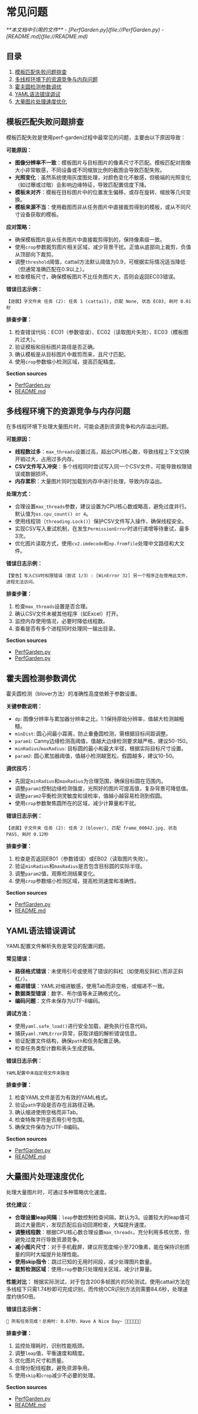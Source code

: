 # 常见问题

<cite>
**本文档中引用的文件**  
- [PerfGarden.py](file://PerfGarden.py)
- [README.md](file://README.md)
</cite>

## 目录
1. [模板匹配失败问题排查](#模板匹配失败问题排查)
2. [多线程环境下的资源竞争与内存问题](#多线程环境下的资源竞争与内存问题)
3. [霍夫圆检测参数调优](#霍夫圆检测参数调优)
4. [YAML语法错误调试](#yaml语法错误调试)
5. [大量图片处理速度优化](#大量图片处理速度优化)

## 模板匹配失败问题排查

模板匹配失败是使用perf-garden过程中最常见的问题，主要由以下原因导致：

**可能原因：**
- **图像分辨率不一致**：模板图片与目标图片的像素尺寸不匹配。模板匹配对图像大小非常敏感，不同设备或不同缩放比例的截图会导致匹配失败。
- **光照变化**：虽然系统使用灰度图处理，对颜色变化不敏感，但极端的光照变化（如过曝或过暗）会影响边缘特征，导致匹配置信度下降。
- **模板未对齐**：模板在目标图片中的位置发生偏移，或存在旋转、缩放等几何变换。
- **模板来源不当**：使用截图而非从任务图片中直接裁剪得到的模板，或从不同尺寸设备获取的模板。

**应对策略：**
- 确保模板图片是从任务图片中直接裁剪得到的，保持像素级一致。
- 使用`crop`参数裁剪图片相关区域，减少背景干扰。正值从底部向上裁剪，负值从顶部向下裁剪。
- 调整`threshold`阈值，cattail方法默认阈值为0.9，可根据实际情况适当降低（但通常准确匹配在0.9以上）。
- 检查模板尺寸，确保模板图片不比任务图片大，否则会返回EC03错误。

**错误日志示例：**
```
【进展】子文件夹 任务 (2): 任务 1 (cattail), 匹配 None, 状态 EC03, 耗时 0.01秒
```

**排查步骤：**
1. 检查错误代码：EC01（参数错误）、EC02（读取图片失败）、EC03（模板图片过大）。
2. 验证模板和目标图片路径是否正确。
3. 确认模板是从目标图片中裁剪而来，且尺寸匹配。
4. 使用`crop`参数缩小检测区域，提高匹配精度。

**Section sources**
- [PerfGarden.py](file://PerfGarden.py#L13-L84)
- [README.md](file://README.md#L62-L75)

## 多线程环境下的资源竞争与内存问题

在多线程环境下处理大量图片时，可能会遇到资源竞争和内存溢出问题。

**可能原因：**
- **线程数过多**：`max_threads`设置过高，超出CPU核心数，导致线程上下文切换开销过大，占用过多内存。
- **CSV文件写入冲突**：多个线程同时尝试写入同一个CSV文件，可能导致权限错误或数据损坏。
- **内存累积**：大量图片同时加载到内存中进行处理，导致内存溢出。

**处理方式：**
- 合理设置`max_threads`参数，建议设置为CPU核心数或略高，避免过度并行。默认值为`os.cpu_count() or 4`。
- 使用线程锁（`threading.Lock()`）保护CSV文件写入操作，确保线程安全。
- 实现CSV写入重试机制，在发生`PermissionError`时进行递增等待重试，最多3次。
- 优化图片读取方式，使用`cv2.imdecode`和`np.fromfile`处理中文路径和大文件。

**错误日志示例：**
```
【警告】写入CSV时权限错误（尝试 1/3）: [WinError 32] 另一个程序正在使用此文件，进程无法访问。
```

**排查步骤：**
1. 检查`max_threads`设置是否合理。
2. 确认CSV文件未被其他程序（如Excel）打开。
3. 监控内存使用情况，必要时降低线程数。
4. 查看是否有多个进程同时处理同一输出目录。

**Section sources**
- [PerfGarden.py](file://PerfGarden.py#L521-L583)
- [PerfGarden.py](file://PerfGarden.py#L362-L518)

## 霍夫圆检测参数调优

霍夫圆检测（blover方法）的准确性高度依赖于参数设置。

**关键参数说明：**
- `dp`: 图像分辨率与累加器分辨率之比，1:1保持原始分辨率，值越大检测越粗糙。
- `minDist`: 圆心间最小距离，防止重叠圆检测，需根据目标间距调整。
- `param1`: Canny边缘检测高阈值，值越大边缘检测要求越严格，建议50-150。
- `minRadius`/`maxRadius`: 目标圆的最小和最大半径，根据实际目标尺寸设置。
- `param2`: 圆心累加器阈值，值越小检测越宽松，假圆越多，建议10-50。

**调优技巧：**
- 先固定`minRadius`和`maxRadius`为合理范围，确保目标圆在范围内。
- 调整`param1`控制边缘检测强度，光照好的图片可提高值，复杂背景可降低值。
- 调整`param2`平衡检测灵敏度和误检率，值越小越容易检测到假圆。
- 使用`crop`参数聚焦圆所在的区域，减少计算量和干扰。

**错误日志示例：**
```
【进展】子文件夹 任务 (2): 任务 2 (blover), 匹配 frame_00042.jpg, 状态 PASS, 耗时 0.12秒
```

**排查步骤：**
1. 检查是否返回EB01（参数错误）或EB02（读取图片失败）。
2. 验证`minRadius`和`maxRadius`是否包含目标圆的实际半径。
3. 调整`param2`值，观察检测结果变化。
4. 使用`crop`参数缩小检测区域，提高检测速度和准确性。

**Section sources**
- [PerfGarden.py](file://PerfGarden.py#L89-L160)
- [README.md](file://README.md#L76-L87)

## YAML语法错误调试

YAML配置文件解析失败是常见的配置问题。

**常见错误：**
- **路径格式错误**：未使用引号或使用了错误的斜杠（如使用反斜杠`\`而非正斜杠`/`）。
- **缩进错误**：YAML对缩进敏感，使用Tab而非空格，或缩进不一致。
- **数据类型错误**：数字、布尔值等未正确格式化。
- **编码问题**：文件未保存为UTF-8编码。

**调试方法：**
- 使用`yaml.safe_load()`进行安全加载，避免执行任意代码。
- 捕获`yaml.YAMLError`异常，获取详细的解析错误信息。
- 验证配置文件结构，确保`path`和任务配置正确。
- 检查任务类型计数和表头生成逻辑。

**错误日志示例：**
```
YAML配置中未指定母文件夹路径
```

**排查步骤：**
1. 检查YAML文件是否为有效的YAML格式。
2. 验证`path`字段是否存在且路径正确。
3. 确认缩进使用空格而非Tab。
4. 检查特殊字符是否用引号包围。
5. 确保文件保存为UTF-8编码。

**Section sources**
- [PerfGarden.py](file://PerfGarden.py#L275-L359)
- [README.md](file://README.md#L35-L61)

## 大量图片处理速度优化

处理大量图片时，可通过多种策略优化速度。

**优化建议：**
- **合理设置leap间隔**：`leap`参数控制检查间隔，默认为3。设置较大的leap值可跳过大量图片，发现匹配后自动回溯检查，大幅提升速度。
- **调整线程数**：根据CPU核心数合理设置`max_threads`，充分利用多核优势，但避免过度并行导致资源竞争。
- **减小图片尺寸**：对于手机截屏，建议将宽度缩小至720像素，能在保持识别质量的同时大幅提升处理性能。
- **使用skip指令**：跳过已知的无用时间段，减少处理图片数量。
- **裁剪检测区域**：使用`crop`参数只处理相关区域，减少计算量。

**性能对比：**
根据实际测试，对于包含200多帧图片的5轮测试，使用cattail方法在多线程下只需1.74秒即可完成识别，而传统OCR识别方法则需要84.6秒，处理速度约快50倍。

**错误日志示例：**
```
🌾 所有任务完成！总用时: 0.67秒，Have A Nice Day~ 🌾🌾🌾🌾🌾🌾
```

**排查步骤：**
1. 监控处理耗时，识别性能瓶颈。
2. 调整`leap`值，平衡速度和精度。
3. 优化图片尺寸和质量。
4. 合理分配线程数，避免资源争用。
5. 使用`skip`和`crop`减少不必要的处理。

**Section sources**
- [PerfGarden.py](file://PerfGarden.py#L164-L272)
- [README.md](file://README.md#L227-L229)